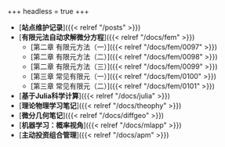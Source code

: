 +++
headless = true
+++


- [**站点维护记录**]({{< relref "/posts" >}})
- [**有限元法自动求解微分方程**]({{< relref "/docs/fem" >}})   
    - [第二章 有限元方法（一）]({{< relref "/docs/fem/0097" >}})  
    - [第二章 有限元方法（二）]({{< relref "/docs/fem/0098" >}})    
    - [第二章 有限元方法（三）]({{< relref "/docs/fem/0099" >}})
    - [第三章 常见有限元（一）]({{< relref "/docs/fem/0100" >}})  
    - [第三章 常见有限元（二）]({{< relref "/docs/fem/0101" >}})       
- [**基于Julia科学计算**]({{< relref "/docs/julia" >}})   
- [**理论物理学习笔记**]({{< relref "/docs/theophy" >}})  
- [**微分几何笔记**]({{< relref "/docs/diffgeo" >}})
- [**机器学习：概率视角**]({{< relref "/docs/mlapp" >}})
- [**主动投资组合管理**]({{< relref "/docs/apm" >}})








